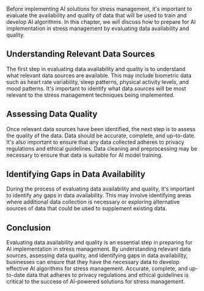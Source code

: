 
Before implementing AI solutions for stress management, it's important to evaluate the availability and quality of data that will be used to train and develop AI algorithms. In this chapter, we will discuss how to prepare for AI implementation in stress management by evaluating data availability and quality.

Understanding Relevant Data Sources
-----------------------------------

The first step in evaluating data availability and quality is to understand what relevant data sources are available. This may include biometric data such as heart rate variability, sleep patterns, physical activity levels, and mood patterns. It's important to identify what data sources will be most relevant to the stress management techniques being implemented.

Assessing Data Quality
----------------------

Once relevant data sources have been identified, the next step is to assess the quality of the data. Data should be accurate, complete, and up-to-date. It's also important to ensure that any data collected adheres to privacy regulations and ethical guidelines. Data cleaning and preprocessing may be necessary to ensure that data is suitable for AI model training.

Identifying Gaps in Data Availability
-------------------------------------

During the process of evaluating data availability and quality, it's important to identify any gaps in data availability. This may involve identifying areas where additional data collection is necessary or exploring alternative sources of data that could be used to supplement existing data.

Conclusion
----------

Evaluating data availability and quality is an essential step in preparing for AI implementation in stress management. By understanding relevant data sources, assessing data quality, and identifying gaps in data availability, businesses can ensure that they have the necessary data to develop effective AI algorithms for stress management. Accurate, complete, and up-to-date data that adheres to privacy regulations and ethical guidelines is critical to the success of AI-powered solutions for stress management.
